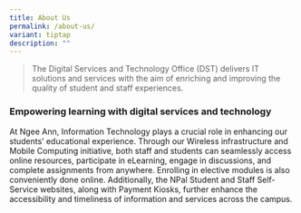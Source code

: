 ```yaml
---
title: About Us
permalink: /about-us/
variant: tiptap
description: ""
---
```

<blockquote>
<p>The Digital Services and Technology Office (DST) delivers IT solutions
and services with the aim of enriching and improving the quality of student
and staff experiences.</p>
</blockquote>
<h3>Empowering learning with digital services and technology</h3>
<p>At Ngee Ann, Information Technology plays a crucial role in enhancing
our students’ educational experience. Through our Wireless infrastructure
and Mobile Computing initiative, both staff and students can seamlessly
access online resources, participate in eLearning, engage in discussions,
and complete assignments from anywhere. Enrolling in elective modules is
also conveniently done online. Additionally, the NPal Student and Staff
Self-Service websites, along with Payment Kiosks, further enhance the accessibility
and timeliness of information and services across the campus.</p>